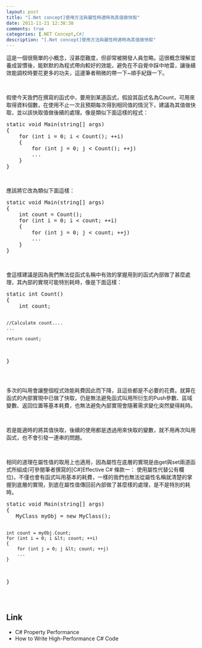 ```yaml
---
layout: post
title: "[.Net concept]使用方法與屬性時適時為其值做快取"
date: 2011-11-21 12:38:38
comments: true
categories: [.NET Concept,C#]
description: "[.Net concept]使用方法與屬性時適時為其值做快取"
---
```

<p>
	這是一個很簡單的小概念，沒甚麼難度，但卻常被開發人員忽略。這很概念理解並養成習慣後，能默默的為程式帶向較好的效能，避免在不自覺中踩中地雷，讓後續效能調校時要花更多的功夫，這邊筆者稍微的帶一下~順手紀錄一下。</p>
<p>
	 </p>
<p>
	假使今天我們在撰寫的函式中，要用到某道函式，假設其函式名為Count，可用來取得資料個數，在使用不止一次且預期每次得到相同值的情況下，建議為其值做快取，並以該快取值做後續的處理。像是類似下面這樣的程式：</p>
<div class="wlWriterSmartContent" id="scid:812469c5-0cb0-4c63-8c15-c81123a09de7:e1d1f224-1870-456a-8b96-9d150e60c2de" style="padding-bottom: 0px; margin: 0px; padding-left: 0px; padding-right: 0px; display: inline; float: none; padding-top: 0px">
	<pre class="c#" name="code">
static void Main(string[] args)
{
    for (int i = 0; i &lt; Count(); ++i)
    { 
        for (int j = 0; j &lt; Count(); ++j)
        ...
    }
}</pre>
</div>
<p>
	 </p>
<p>
	應該將它改為類似下面這樣：</p>
<div class="wlWriterSmartContent" id="scid:812469c5-0cb0-4c63-8c15-c81123a09de7:84bc1761-4761-4d69-8e25-d7439da50942" style="padding-bottom: 0px; margin: 0px; padding-left: 0px; padding-right: 0px; display: inline; float: none; padding-top: 0px">
	<pre class="c#" name="code">
static void Main(string[] args)
{
    int count = Count();
    for (int i = 0; i &lt; count; ++i)
    { 
        for (int j = 0; j &lt; count; ++j)
        ...
    }
}</pre>
</div>
<p>
	 </p>
<p>
	會這樣建議是因為我們無法從函式名稱中有效的掌握用到的函式內部做了甚麼處理，其內部的實現可能特別耗時，像是下面這樣：</p>
<div class="wlWriterSmartContent" id="scid:812469c5-0cb0-4c63-8c15-c81123a09de7:349c4901-32e2-4d0e-bbbe-a2093e70097a" style="padding-bottom: 0px; margin: 0px; padding-left: 0px; padding-right: 0px; display: inline; float: none; padding-top: 0px">
	<pre class="c#" name="code">
static int Count()
{
    int count;

    //Calculate count....
    ...

    return count;
}</pre>
</div>
<p>
	 </p>
<p>
	多次的叫用會讓整個程式效能耗費因此而下降，且這些都是不必要的花費。就算在函式的內部實現中已做了快取，仍是無法避免函式叫用所衍生的Push參數、區域變數、返回位置等基本耗費，也無法避免內部實現會隨著需求變化突然變得耗時。</p>
<p>
	 </p>
<p>
	若是能適時的將其值快取，後續的使用都是透過用來快取的變數，就不用再次叫用函式，也不會引發一連串的問題。</p>
<p>
	 </p>
<p>
	相同的道理在屬性值的取用上也適用，因為屬性在底層的實現是由get與set兩道函式所組成(可參閱筆者撰寫的[C#]Effective C# 條款一： 使用屬性代替公有欄位)，不僅也會有函式叫用基本的耗費，一樣的我們也無法從屬性名稱就清楚的掌握到底層的實現，到底在屬性值傳回前內部做了甚麼樣的處理，是不是特別的耗時。</p>
<div class="wlWriterSmartContent" id="scid:812469c5-0cb0-4c63-8c15-c81123a09de7:3dfc5b52-1d5d-4002-9dc3-4db704d365f1" style="padding-bottom: 0px; margin: 0px; padding-left: 0px; padding-right: 0px; display: inline; float: none; padding-top: 0px">
	<pre class="c#" name="code">
static void Main(string[] args)
{
   MyClass myObj = new MyClass();

    int count = myObj.Count;
    for (int i = 0; i &lt; count; ++i)
    { 
        for (int j = 0; j &lt; count; ++j)
        ...
    }
}</pre>
</div>
<p>
	 </p>
<h2>
	Link</h2>
<ul>
	<li>
		C# Property Performance</li>
	<li>
		How to Write High-Performance C# Code</li>
</ul>
